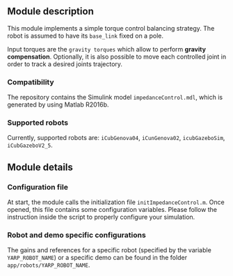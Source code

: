 ## Module description

This module implements a simple torque control balancing strategy. The robot is assumed to have its `base_link` fixed on a pole.

Input torques are the `gravity torques` which allow to perform **gravity compensation**. Optionally, it is also possible to move each controlled joint in order to track a desired joints trajectory.

### Compatibility

The repository contains the Simulink model `impedanceControl.mdl`, which is generated by using Matlab R2016b.

### Supported robots

Currently, supported robots are: `iCubGenova04`, `iCunGenova02`, `icubGazeboSim`, `iCubGazeboV2_5`.

## Module details

### Configuration file

At start, the module calls the initialization file `initImpedanceControl.m`. Once opened, this file contains some configuration variables. Please follow the instruction inside the script to properly configure your simulation.

### Robot and demo specific configurations

The gains and references for a specific robot (specified by the variable `YARP_ROBOT_NAME`) or a specific demo can be found in the folder `app/robots/YARP_ROBOT_NAME`.
